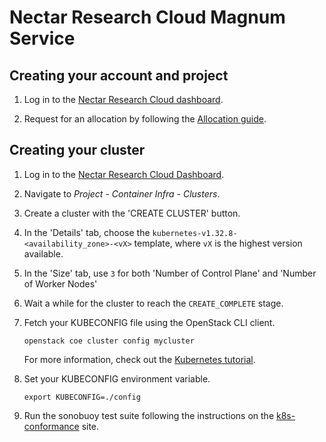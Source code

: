 # Nectar Research Cloud Magnum Service

## Creating your account and project

1. Log in to the [Nectar Research Cloud
   dashboard](https://dashboard.rc.nectar.org.au/).

1. Request for an allocation by following the [Allocation
   guide](https://tutorials.rc.nectar.org.au/allocation-management/).

## Creating your cluster

1. Log in to the [Nectar Research Cloud
   Dashboard](https://dashboard.rc.nectar.org.au/).

1. Navigate to *Project* - *Container Infra* - *Clusters*.

1. Create a cluster with the 'CREATE CLUSTER' button.

1. In the 'Details' tab, choose the
   `kubernetes-v1.32.8-<availability_zone>-<vX>` template, where `vX` is the
highest version available.

1. In the 'Size' tab, use `3` for both 'Number of Control Plane' and 'Number of
   Worker Nodes'

1. Wait a while for the cluster to reach the `CREATE_COMPLETE` stage.

1. Fetch your KUBECONFIG file using the OpenStack CLI client.

    ```openstack coe cluster config mycluster```

    For more information, check out the [Kubernetes tutorial](https://tutorials.rc.nectar.org.au/kubernetes/).

1. Set your KUBECONFIG environment variable.

    ```export KUBECONFIG=./config```

1. Run the sonobuoy test suite following the instructions on the
   [k8s-conformance](https://github.com/cncf/k8s-conformance/blob/master/instructions.md)
site.
